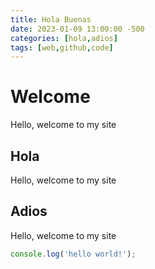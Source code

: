 ```yaml
---
title: Hola Buenas
date: 2023-01-09 13:00:00 -500
categories: [hola,adios]
tags: [web,github,code]
---
```


# Welcome

Hello, welcome to my site

## Hola

Hello, welcome to my site
## Adios

Hello, welcome to my site

```javascript
console.log('hello world!');
```